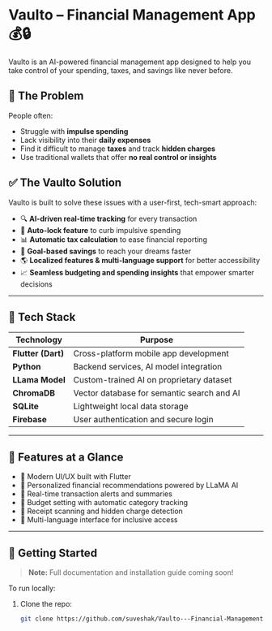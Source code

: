 # Vaulto – Financial Management App 💰🔒

Vaulto is an AI-powered financial management app designed to help you take control of your spending, taxes, and savings like never before.

## 🚨 The Problem
People often:
- Struggle with **impulse spending**
- Lack visibility into their **daily expenses**
- Find it difficult to manage **taxes** and track **hidden charges**
- Use traditional wallets that offer **no real control or insights**

## ✅ The Vaulto Solution
Vaulto is built to solve these issues with a user-first, tech-smart approach:

- 🔍 **AI-driven real-time tracking** for every transaction
- 🔐 **Auto-lock feature** to curb impulsive spending
- 📊 **Automatic tax calculation** to ease financial reporting
- 🎯 **Goal-based savings** to reach your dreams faster
- 🌎 **Localized features & multi-language support** for better accessibility
- 📈 **Seamless budgeting and spending insights** that empower smarter decisions

---

## 🧠 Tech Stack

| Technology        | Purpose                                      |
|-------------------|----------------------------------------------|
| **Flutter (Dart)** | Cross-platform mobile app development        |
| **Python**         | Backend services, AI model integration       |
| **LLama Model**    | Custom-trained AI on proprietary dataset     |
| **ChromaDB**       | Vector database for semantic search and AI   |
| **SQLite**         | Lightweight local data storage               |
| **Firebase**       | User authentication and secure login         |

---

## 🔐 Features at a Glance

- 📱 Modern UI/UX built with Flutter
- 🧠 Personalized financial recommendations powered by LLaMA AI
- 💸 Real-time transaction alerts and summaries
- 🏦 Budget setting with automatic category tracking
- 🧾 Receipt scanning and hidden charge detection
- 🔁 Multi-language interface for inclusive access

---

## 🚀 Getting Started

> **Note:** Full documentation and installation guide coming soon!

To run locally:
1. Clone the repo:  
   ```bash
   git clone https://github.com/suveshak/Vaulto---Financial-Management-App.git
